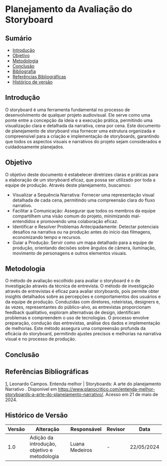 # Planejamento da Avaliação do Storyboard


## Sumário

* [Introdução](#Introdução)
* [Objetivo](#Objetivo)
* [Metodologia](#Metodologia)
* [Conclusão](#Conclusão)
* [Bibliografia](#Bibliografia)
* [Referências Bibliográficas](#Referências-Bibliográficas)
* [Histórico de versão](#Histórico-de-versão)

## Introdução
O storyboard é uma ferramenta fundamental no processo de desenvolvimento de qualquer projeto audiovisual. Ele serve como uma ponte entre a concepção da ideia e a execução prática, permitindo uma visualização clara e detalhada da narrativa, cena por cena. Este documento de planejamento de storyboard visa fornecer uma estrutura organizada e compreensível para a criação e implementação de storyboards, garantindo que todos os aspectos visuais e narrativos do projeto sejam considerados e cuidadosamente planejados.

## Objetivo
O objetivo deste documento é estabelecer diretrizes claras e práticas para a elaboração de um storyboard eficaz, que possa ser utilizado por toda a equipe de produção. Através deste planejamento, buscamos:
- Visualizar a Sequência Narrativa: Fornecer uma representação visual detalhada de cada cena, permitindo uma compreensão clara do fluxo narrativo.
- Facilitar a Comunicação: Assegurar que todos os membros da equipe compartilhem uma visão comum do projeto, minimizando mal-entendidos e promovendo uma colaboração eficaz.
- Identificar e Resolver Problemas Antecipadamente: Detectar potenciais desafios na narrativa ou na produção antes do início das filmagens, economizando tempo e recursos.
- Guiar a Produção: Servir como um mapa detalhado para a equipe de produção, orientando decisões sobre ângulos de câmera, iluminação, movimento de personagens e outros elementos visuais.

## Metodologia
O método de avaliação escolhido para avaliar o storyboard é o de investigação através da técnica de entrevista. O método de investigação através de entrevistas é eficaz para avaliar storyboards, pois permite obter insights detalhados sobre as percepções e comportamentos dos usuários e da equipe de produção. Conduzidas com diretores, roteiristas, designers e, às vezes, representantes do público-alvo, as entrevistas proporcionam feedback qualitativo, exploram alternativas de design, identificam problemas e compreendem o uso de tecnologias. O processo envolve preparação, condução das entrevistas, análise dos dados e implementação de melhorias. Este método assegura uma compreensão profunda da eficácia do storyboard, permitindo ajustes precisos e melhorias na narrativa visual e no processo de produção.

## Conclusão

## Referências Bibliográficas
<a id="REF1" href="#anchor_1">1.</a> Leonardo Campos. Entenda melhor | Storyboards: A arte do planejamento Narrativo . Disponível em https://www.planocritico.com/entenda-melhor-storyboards-a-arte-do-planejamento-narrativo/. Acesso em 21 de maio de 2024.

## Histórico de Versão

| Versão | Alteração                         | Responsável     | Revisor               | Data       |
| ------ | --------------------------------- | --------------- | --------------------- | ---------- |
| 1.0    | Adição da introdução, objetivo e metodologia | Luana Medeiros | -           | 22/05/2024 |


